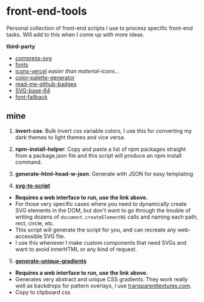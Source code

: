 # front-end-tools

Personal collection of front-end scripts I use to process specific front-end tasks. Will add to this when I come up with more ideas.

**third-party**
- [compress-svg](https://jakearchibald.github.io/svgomg/)
- [fonts](https://gwfh.mranftl.com/fonts)
- [icons-vercel](https://vercel.com/design/icons) *easier than material-icons...*
- [color-palette-generator](https://mycolor.space/?hex=%2309090B&sub=1)
- [read-me-github-badges](https://github.com/Ileriayo/markdown-badges)
- [SVG-base-64](https://easy64.org/svg-editor/)
- [font-fallback](https://screenspan.net/fallback)
  
## mine
1. **invert-css**: Bulk invert css variable colors, I use this for converting my dark themes to light themes and vice versa.

2. **npm-install-helper**: Copy and paste a list of npm packages straight from a package.json file and this script will produce an npm install command.

3. **generate-html-head-w-json**: Generate <head> with JSON for easy templating

4. **[svg-to-script](https://chaseottofy.github.io/svg-to-script/)**
- **Requires a web interface to run, use the link above.**
- For those very specific cases where you need to dynamically create SVG elements in the DOM, but don't want to go through the trouble of writing dozens of `document.createElementNS` calls and naming each path, rect, circle, etc. 
- This script will generate the script for you, and can recreate any web-accessible SVG file.
- I use this whenever I make custom components that need SVGs and want to avoid innerHTML or any kind of request.

5. **[generate-unique-gradients](https://codepen.io/chaseottofy/pen/BaGqJKK)**
- **Requires a web interface to run, use the link above.**
- Generates very abstract and unique CSS gradients. They work really well as backdrops for pattern overlays, I use [transparenttextures.com](https://www.transparenttextures.com/).
- Copy to clipboard css
